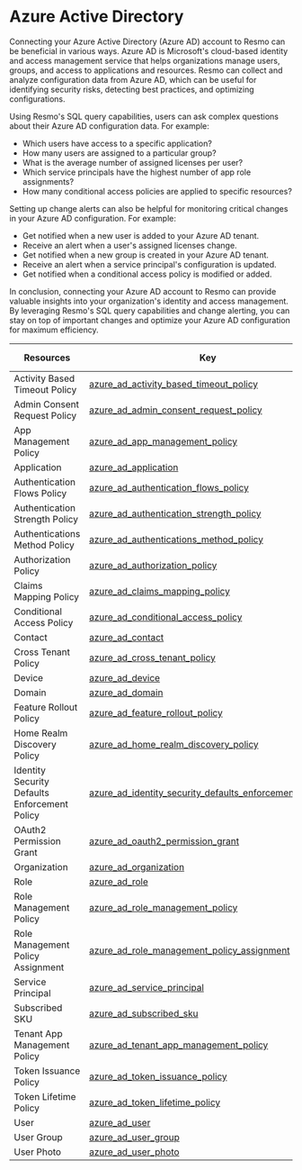 Azure Active Directory
======================
Connecting your Azure Active Directory (Azure AD) account to Resmo can be beneficial in various ways. Azure AD is Microsoft's cloud-based identity and access management service that helps organizations manage users, groups, and access to applications and resources. Resmo can collect and analyze configuration data from Azure AD, which can be useful for identifying security risks, detecting best practices, and optimizing configurations.

Using Resmo's SQL query capabilities, users can ask complex questions about their Azure AD configuration data. For example:

* Which users have access to a specific application?
* How many users are assigned to a particular group?
* What is the average number of assigned licenses per user?
* Which service principals have the highest number of app role assignments?
* How many conditional access policies are applied to specific resources?

Setting up change alerts can also be helpful for monitoring critical changes in your Azure AD configuration. For example:

* Get notified when a new user is added to your Azure AD tenant.
* Receive an alert when a user's assigned licenses change.
* Get notified when a new group is created in your Azure AD tenant.
* Receive an alert when a service principal's configuration is updated.
* Get notified when a conditional access policy is modified or added.

In conclusion, connecting your Azure AD account to Resmo can provide valuable insights into your organization's identity and access management. By leveraging Resmo's SQL query capabilities and change alerting, you can stay on top of important changes and optimize your Azure AD configuration for maximum efficiency.

| **Resources**                                 | **Key**                                                                                                                         | **Supports Events** |
| --------------------------------------------- | ------------------------------------------------------------------------------------------------------------------------------- | ------------------- |
| Activity Based Timeout Policy                 | [azure\_ad\_activity\_based\_timeout\_policy](azure\_ad\_activity\_based\_timeout\_policy.md)                                   |                     |
| Admin Consent Request Policy                  | [azure\_ad\_admin\_consent\_request\_policy](azure\_ad\_admin\_consent\_request\_policy.md)                                     |                     |
| App Management Policy                         | [azure\_ad\_app\_management\_policy](azure\_ad\_app\_management\_policy.md)                                                     |                     |
| Application                                   | [azure\_ad\_application](azure\_ad\_application.md)                                                                             |                     |
| Authentication Flows Policy                   | [azure\_ad\_authentication\_flows\_policy](azure\_ad\_authentication\_flows\_policy.md)                                         |                     |
| Authentication Strength Policy                | [azure\_ad\_authentication\_strength\_policy](azure\_ad\_authentication\_strength\_policy.md)                                   |                     |
| Authentications Method Policy                 | [azure\_ad\_authentications\_method\_policy](azure\_ad\_authentications\_method\_policy.md)                                     |                     |
| Authorization Policy                          | [azure\_ad\_authorization\_policy](azure\_ad\_authorization\_policy.md)                                                         |                     |
| Claims Mapping Policy                         | [azure\_ad\_claims\_mapping\_policy](azure\_ad\_claims\_mapping\_policy.md)                                                     |                     |
| Conditional Access Policy                     | [azure\_ad\_conditional\_access\_policy](azure\_ad\_conditional\_access\_policy.md)                                             |                     |
| Contact                                       | [azure\_ad\_contact](azure\_ad\_contact.md)                                                                                     |                     |
| Cross Tenant Policy                           | [azure\_ad\_cross\_tenant\_policy](azure\_ad\_cross\_tenant\_policy.md)                                                         |                     |
| Device                                        | [azure\_ad\_device](azure\_ad\_device.md)                                                                                       |                     |
| Domain                                        | [azure\_ad\_domain](azure\_ad\_domain.md)                                                                                       |                     |
| Feature Rollout Policy                        | [azure\_ad\_feature\_rollout\_policy](azure\_ad\_feature\_rollout\_policy.md)                                                   |                     |
| Home Realm Discovery Policy                   | [azure\_ad\_home\_realm\_discovery\_policy](azure\_ad\_home\_realm\_discovery\_policy.md)                                       |                     |
| Identity Security Defaults Enforcement Policy | [azure\_ad\_identity\_security\_defaults\_enforcement\_policy](azure\_ad\_identity\_security\_defaults\_enforcement\_policy.md) |                     |
| OAuth2 Permission Grant                       | [azure\_ad\_oauth2\_permission\_grant](azure\_ad\_oauth2\_permission\_grant.md)                                                 |                     |
| Organization                                  | [azure\_ad\_organization](azure\_ad\_organization.md)                                                                           |                     |
| Role                                          | [azure\_ad\_role](azure\_ad\_role.md)                                                                                           |                     |
| Role Management Policy                        | [azure\_ad\_role\_management\_policy](azure\_ad\_role\_management\_policy.md)                                                   |                     |
| Role Management Policy Assignment             | [azure\_ad\_role\_management\_policy\_assignment](azure\_ad\_role\_management\_policy\_assignment.md)                           |                     |
| Service Principal                             | [azure\_ad\_service\_principal](azure\_ad\_service\_principal.md)                                                               |                     |
| Subscribed SKU                                | [azure\_ad\_subscribed\_sku](azure\_ad\_subscribed\_sku.md)                                                                     |                     |
| Tenant App Management Policy                  | [azure\_ad\_tenant\_app\_management\_policy](azure\_ad\_tenant\_app\_management\_policy.md)                                     |                     |
| Token Issuance Policy                         | [azure\_ad\_token\_issuance\_policy](azure\_ad\_token\_issuance\_policy.md)                                                     |                     |
| Token Lifetime Policy                         | [azure\_ad\_token\_lifetime\_policy](azure\_ad\_token\_lifetime\_policy.md)                                                     |                     |
| User                                          | [azure\_ad\_user](azure\_ad\_user.md)                                                                                           | &check;             |
| User Group                                    | [azure\_ad\_user\_group](azure\_ad\_user\_group.md)                                                                             | &check;             |
| User Photo                                    | [azure\_ad\_user\_photo](azure\_ad\_user\_photo.md)                                                                             |                     |

